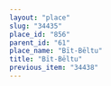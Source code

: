 ```yaml
---
layout: "place"
slug: "34435"
place_id: "856"
parent_id: "61"
place_name: "Bīt-Bēltu"
title: "Bīt-Bēltu"
previous_item: "34438"
---
```

